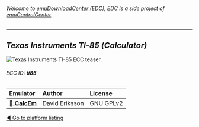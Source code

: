 ###### Welcome to [emuDownloadCenter (EDC)](https://github.com/PhoenixInteractiveNL/emuDownloadCenter/wiki/), EDC is a side project of [emuControlCenter](https://github.com/PhoenixInteractiveNL/emuControlCenter/wiki/)
***
## _Texas Instruments TI-85 (Calculator)_
![](https://raw.githubusercontent.com/wiki/PhoenixInteractiveNL/emuDownloadCenter/images_platform/ecc_ti85_teaser.png "Texas Instruments TI-85 ECC teaser.")
###### ECC ID: **ti85**

| Emulator   | Author      | License     |
|:-----------|:------------|:------------|
| [:file_folder: **CalcEm**](https://github.com/PhoenixInteractiveNL/emuDownloadCenter/wiki/Emulator-calcem#menu) | David Eriksson | GNU GPLv2 |

[:arrow_backward: Go to platform listing](https://github.com/PhoenixInteractiveNL/emuDownloadCenter/wiki/EDC-Platform-List)
